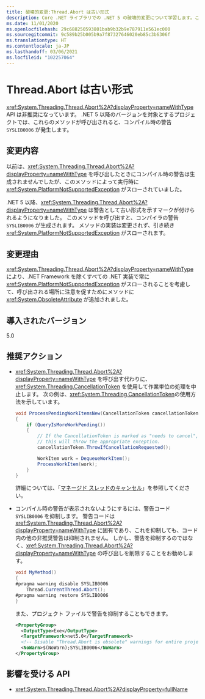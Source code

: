 ```yaml
---
title: 破壊的変更:Thread.Abort は古い形式
description: Core .NET ライブラリでの .NET 5 の破壊的変更について学習します。この変更後、Thread.Abort API は古い形式となりました。
ms.date: 11/01/2020
ms.openlocfilehash: 29c688250593801bab9b32b9e787911e561ec000
ms.sourcegitcommit: 9c589b25b005b9a7f87327646020eb85c3b6306f
ms.translationtype: HT
ms.contentlocale: ja-JP
ms.lasthandoff: 03/06/2021
ms.locfileid: "102257064"
---
```

# <a name="threadabort-is-obsolete"></a>Thread.Abort は古い形式

<xref:System.Threading.Thread.Abort%2A?displayProperty=nameWithType> API は非推奨になっています。 .NET 5 以降のバージョンを対象とするプロジェクトでは、これらのメソッドが呼び出されると、コンパイル時の警告 `SYSLIB0006` が発生します。

## <a name="change-description"></a>変更内容

以前は、<xref:System.Threading.Thread.Abort%2A?displayProperty=nameWithType> を呼び出したときにコンパイル時の警告は生成されませんでしたが、このメソッドによって実行時に <xref:System.PlatformNotSupportedException> がスローされていました。

.NET 5 以降、<xref:System.Threading.Thread.Abort%2A?displayProperty=nameWithType> は警告として古い形式を示すマークが付けられるようになりました。 このメソッドを呼び出すと、コンパイラの警告 `SYSLIB0006` が生成されます。 メソッドの実装は変更されず、引き続き <xref:System.PlatformNotSupportedException> がスローされます。

## <a name="reason-for-change"></a>変更理由

<xref:System.Threading.Thread.Abort%2A?displayProperty=nameWithType> により、.NET Framework を除くすべての .NET 実装で常に <xref:System.PlatformNotSupportedException> がスローされることを考慮して、呼び出される場所に注意を促すためにメソッドに <xref:System.ObsoleteAttribute> が追加されました。

## <a name="version-introduced"></a>導入されたバージョン

5.0

## <a name="recommended-action"></a>推奨アクション

- <xref:System.Threading.Thread.Abort%2A?displayProperty=nameWithType> を呼び出す代わりに、<xref:System.Threading.CancellationToken> を使用して作業単位の処理を中止します。 次の例は、<xref:System.Threading.CancellationToken>の使用方法を示しています。

  ```csharp
  void ProcessPendingWorkItemsNew(CancellationToken cancellationToken)
  {
      if (QueryIsMoreWorkPending())
      {
          // If the CancellationToken is marked as "needs to cancel",
          // this will throw the appropriate exception.
          cancellationToken.ThrowIfCancellationRequested();

          WorkItem work = DequeueWorkItem();
          ProcessWorkItem(work);
      }
  }
  ```

  詳細については、「[マネージド スレッドのキャンセル](../../../../standard/threading/cancellation-in-managed-threads.md)」を参照してください。

- コンパイル時の警告が表示されないようにするには、警告コード `SYSLIB0006` を抑制します。 警告コードは <xref:System.Threading.Thread.Abort%2A?displayProperty=nameWithType> に固有であり、これを抑制しても、コード内の他の非推奨警告は抑制されません。 しかし、警告を抑制するのではなく、<xref:System.Threading.Thread.Abort%2A?displayProperty=nameWithType> の呼び出しを削除することをお勧めします。

  ```csharp
  void MyMethod()
  {
  #pragma warning disable SYSLIB0006
      Thread.CurrentThread.Abort();
  #pragma warning restore SYSLIB0006
  }
  ```

  また、プロジェクト ファイルで警告を抑制することもできます。

  ```xml
  <PropertyGroup>
    <OutputType>Exe</OutputType>
    <TargetFramework>net5.0</TargetFramework>
    <!-- Disable "Thread.Abort is obsolete" warnings for entire project. -->
    <NoWarn>$(NoWarn);SYSLIB0006</NoWarn>
  </PropertyGroup>
  ```

## <a name="affected-apis"></a>影響を受ける API

- <xref:System.Threading.Thread.Abort%2A?displayProperty=fullName>

<!--

#### Category

Core .NET libraries

### Affected APIs

- `Overload:System.Threading.Thread.Abort`

-->
